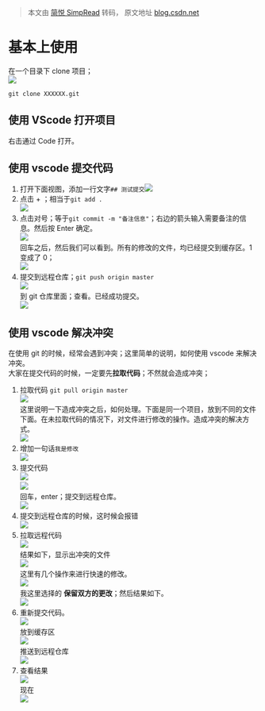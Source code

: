 > 本文由 [简悦 SimpRead](http://ksria.com/simpread/) 转码， 原文地址 [blog.csdn.net](https://blog.csdn.net/weixin_38023551/article/details/105785223)

基本上使用
=====

在一个目录下 clone 项目；  
![](https://img-blog.csdnimg.cn/20200427104020963.png?x-oss-process=image/watermark,type_ZmFuZ3poZW5naGVpdGk,shadow_10,text_aHR0cHM6Ly9ibG9nLmNzZG4ubmV0L3dlaXhpbl8zODAyMzU1MQ==,size_1,color_FFFFFF,t_70)

```
git clone XXXXXX.git

```

使用 VScode 打开项目
--------------

右击通过 Code 打开。

使用 vscode 提交代码
--------------

1.  打开下面视图，添加一行文字`## 测试提交`![](https://img-blog.csdnimg.cn/2020042710454392.png?x-oss-process=image/watermark,type_ZmFuZ3poZW5naGVpdGk,shadow_10,text_aHR0cHM6Ly9ibG9nLmNzZG4ubmV0L3dlaXhpbl8zODAyMzU1MQ==,size_1,color_FFFFFF,t_70)
2.  点击 + ；相当于`git add .`  
    ![](https://img-blog.csdnimg.cn/20200427104835452.png?x-oss-process=image/watermark,type_ZmFuZ3poZW5naGVpdGk,shadow_10,text_aHR0cHM6Ly9ibG9nLmNzZG4ubmV0L3dlaXhpbl8zODAyMzU1MQ==,size_1,color_FFFFFF,t_70)
3.  点击对号；等于`git commit -m "备注信息"`；右边的箭头输入需要备注的信息。然后按 Enter 确定。  
    ![](https://img-blog.csdnimg.cn/20200427105002367.png?x-oss-process=image/watermark,type_ZmFuZ3poZW5naGVpdGk,shadow_10,text_aHR0cHM6Ly9ibG9nLmNzZG4ubmV0L3dlaXhpbl8zODAyMzU1MQ==,size_1,color_FFFFFF,t_70)  
    回车之后，然后我们可以看到。所有的修改的文件，均已经提交到缓存区。1 变成了 0；  
    ![](https://img-blog.csdnimg.cn/20200427105443812.png?x-oss-process=image/watermark,type_ZmFuZ3poZW5naGVpdGk,shadow_10,text_aHR0cHM6Ly9ibG9nLmNzZG4ubmV0L3dlaXhpbl8zODAyMzU1MQ==,size_1,color_FFFFFF,t_70)
4.  提交到远程仓库；`git push origin master`  
    ![](https://img-blog.csdnimg.cn/20200427105833445.png?x-oss-process=image/watermark,type_ZmFuZ3poZW5naGVpdGk,shadow_10,text_aHR0cHM6Ly9ibG9nLmNzZG4ubmV0L3dlaXhpbl8zODAyMzU1MQ==,size_1,color_FFFFFF,t_70)  
    到 git 仓库里面；查看。已经成功提交。  
    ![](https://img-blog.csdnimg.cn/20200427110052998.png?x-oss-process=image/watermark,type_ZmFuZ3poZW5naGVpdGk,shadow_10,text_aHR0cHM6Ly9ibG9nLmNzZG4ubmV0L3dlaXhpbl8zODAyMzU1MQ==,size_1,color_FFFFFF,t_70)

使用 vscode 解决冲突
--------------

在使用 git 的时候，经常会遇到冲突；这里简单的说明，如何使用 vscode 来解决冲突。  
大家在提交代码的时候，一定要先**拉取代码**；不然就会造成冲突；

1.  拉取代码 `git pull origin master`  
    ![](https://img-blog.csdnimg.cn/20200427110535952.png?x-oss-process=image/watermark,type_ZmFuZ3poZW5naGVpdGk,shadow_10,text_aHR0cHM6Ly9ibG9nLmNzZG4ubmV0L3dlaXhpbl8zODAyMzU1MQ==,size_1,color_FFFFFF,t_70)  
    这里说明一下造成冲突之后，如何处理。下面是同一个项目，放到不同的文件下面。在未拉取代码的情况下，对文件进行修改的操作。造成冲突的解决方式。  
    ![](https://img-blog.csdnimg.cn/20200427110729287.png?x-oss-process=image/watermark,type_ZmFuZ3poZW5naGVpdGk,shadow_10,text_aHR0cHM6Ly9ibG9nLmNzZG4ubmV0L3dlaXhpbl8zODAyMzU1MQ==,size_1,color_FFFFFF,t_70)
2.  增加一句话`我是修改`  
    ![](https://img-blog.csdnimg.cn/20200427111236901.png?x-oss-process=image/watermark,type_ZmFuZ3poZW5naGVpdGk,shadow_10,text_aHR0cHM6Ly9ibG9nLmNzZG4ubmV0L3dlaXhpbl8zODAyMzU1MQ==,size_1,color_FFFFFF,t_70)
3.  提交代码  
    ![](https://img-blog.csdnimg.cn/20200427111435570.png?x-oss-process=image/watermark,type_ZmFuZ3poZW5naGVpdGk,shadow_10,text_aHR0cHM6Ly9ibG9nLmNzZG4ubmV0L3dlaXhpbl8zODAyMzU1MQ==,size_1,color_FFFFFF,t_70)  
    ![](https://img-blog.csdnimg.cn/20200427111536207.png?x-oss-process=image/watermark,type_ZmFuZ3poZW5naGVpdGk,shadow_10,text_aHR0cHM6Ly9ibG9nLmNzZG4ubmV0L3dlaXhpbl8zODAyMzU1MQ==,size_1,color_FFFFFF,t_70)  
    回车，enter；提交到远程仓库。  
    ![](https://img-blog.csdnimg.cn/2020042711165444.png?x-oss-process=image/watermark,type_ZmFuZ3poZW5naGVpdGk,shadow_10,text_aHR0cHM6Ly9ibG9nLmNzZG4ubmV0L3dlaXhpbl8zODAyMzU1MQ==,size_1,color_FFFFFF,t_70)
4.  提交到远程仓库的时候，这时候会报错  
    ![](https://img-blog.csdnimg.cn/20200427111806356.png?x-oss-process=image/watermark,type_ZmFuZ3poZW5naGVpdGk,shadow_10,text_aHR0cHM6Ly9ibG9nLmNzZG4ubmV0L3dlaXhpbl8zODAyMzU1MQ==,size_1,color_FFFFFF,t_70)
5.  拉取远程代码  
    ![](https://img-blog.csdnimg.cn/20200427111911489.png?x-oss-process=image/watermark,type_ZmFuZ3poZW5naGVpdGk,shadow_10,text_aHR0cHM6Ly9ibG9nLmNzZG4ubmV0L3dlaXhpbl8zODAyMzU1MQ==,size_1,color_FFFFFF,t_70)  
    结果如下，显示出冲突的文件  
    ![](https://img-blog.csdnimg.cn/20200427112007969.png?x-oss-process=image/watermark,type_ZmFuZ3poZW5naGVpdGk,shadow_10,text_aHR0cHM6Ly9ibG9nLmNzZG4ubmV0L3dlaXhpbl8zODAyMzU1MQ==,size_1,color_FFFFFF,t_70)  
    这里有几个操作来进行快速的修改。  
    ![](https://img-blog.csdnimg.cn/20200427112124336.png?x-oss-process=image/watermark,type_ZmFuZ3poZW5naGVpdGk,shadow_10,text_aHR0cHM6Ly9ibG9nLmNzZG4ubmV0L3dlaXhpbl8zODAyMzU1MQ==,size_1,color_FFFFFF,t_70)  
    我这里选择的 **保留双方的更改**；然后结果如下。  
    ![](https://img-blog.csdnimg.cn/20200427112222957.png?x-oss-process=image/watermark,type_ZmFuZ3poZW5naGVpdGk,shadow_10,text_aHR0cHM6Ly9ibG9nLmNzZG4ubmV0L3dlaXhpbl8zODAyMzU1MQ==,size_1,color_FFFFFF,t_70)
6.  重新提交代码。  
    ![](https://img-blog.csdnimg.cn/20200427112454561.png?x-oss-process=image/watermark,type_ZmFuZ3poZW5naGVpdGk,shadow_10,text_aHR0cHM6Ly9ibG9nLmNzZG4ubmV0L3dlaXhpbl8zODAyMzU1MQ==,size_1,color_FFFFFF,t_70)  
    放到缓存区  
    ![](https://img-blog.csdnimg.cn/20200427112534886.png?x-oss-process=image/watermark,type_ZmFuZ3poZW5naGVpdGk,shadow_10,text_aHR0cHM6Ly9ibG9nLmNzZG4ubmV0L3dlaXhpbl8zODAyMzU1MQ==,size_1,color_FFFFFF,t_70)  
    推送到远程仓库  
    ![](https://img-blog.csdnimg.cn/20200427112622385.png?x-oss-process=image/watermark,type_ZmFuZ3poZW5naGVpdGk,shadow_10,text_aHR0cHM6Ly9ibG9nLmNzZG4ubmV0L3dlaXhpbl8zODAyMzU1MQ==,size_1,color_FFFFFF,t_70)
7.  查看结果  
    ![](https://img-blog.csdnimg.cn/20200427112725358.png?x-oss-process=image/watermark,type_ZmFuZ3poZW5naGVpdGk,shadow_10,text_aHR0cHM6Ly9ibG9nLmNzZG4ubmV0L3dlaXhpbl8zODAyMzU1MQ==,size_1,color_FFFFFF,t_70)  
    现在  
    ![](https://img-blog.csdnimg.cn/20200427112816682.png?x-oss-process=image/watermark,type_ZmFuZ3poZW5naGVpdGk,shadow_10,text_aHR0cHM6Ly9ibG9nLmNzZG4ubmV0L3dlaXhpbl8zODAyMzU1MQ==,size_1,color_FFFFFF,t_70)